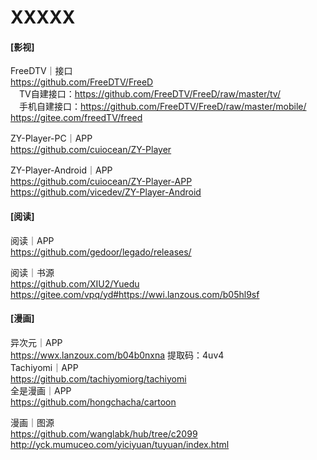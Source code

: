 # XXXXX

#### [影视]
FreeDTV｜接口</br>
https://github.com/FreeDTV/FreeD</br>
　TV自建接口：https://github.com/FreeDTV/FreeD/raw/master/tv/</br>
　手机自建接口：https://github.com/FreeDTV/FreeD/raw/master/mobile/</br>
https://gitee.com/freedTV/freed

ZY-Player-PC｜APP</br>
https://github.com/cuiocean/ZY-Player

ZY-Player-Android｜APP</br>
https://github.com/cuiocean/ZY-Player-APP</br>
https://github.com/vicedev/ZY-Player-Android

#### [阅读]
阅读｜APP</br>
https://github.com/gedoor/legado/releases/

阅读｜书源</br>
https://github.com/XIU2/Yuedu</br>
https://gitee.com/vpq/yd#https://wwi.lanzous.com/b05hl9sf

#### [漫画]
异次元｜APP</br>
https://wwx.lanzoux.com/b04b0nxna 提取码：4uv4</br>
Tachiyomi｜APP</br>
https://github.com/tachiyomiorg/tachiyomi</br>
全是漫画｜APP</br>
https://github.com/hongchacha/cartoon

漫画｜图源</br>
https://github.com/wanglabk/hub/tree/c2099</br>
http://yck.mumuceo.com/yiciyuan/tuyuan/index.html
